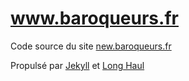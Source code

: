 # www.baroqueurs.fr

Code source du site [new.baroqueurs.fr](https://new.baroqueurs.fr)

Propulsé par [Jekyll](http://jekyllrb.com) et [Long Haul](http://brianmaierjr.com/long-haul)

